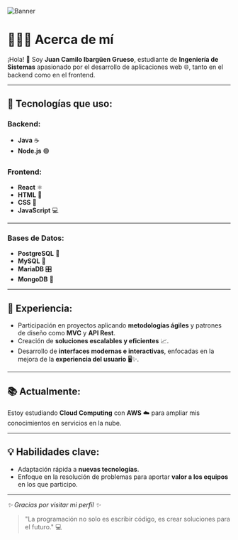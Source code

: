 ![Banner](https://www.canva.com/design/DAGbrCTQOvs/8JOzuuJ6lgegZnr5Xxztxw/view?utm_content=DAGbrCTQOvs&utm_campaign=designshare&utm_medium=link2&utm_source=uniquelinks&utlId=hc42cbd5cd5)

# 👨🏻‍💻 Acerca de mí

¡Hola! 👋 Soy **Juan Camilo Ibargüen Grueso**, estudiante de **Ingeniería de Sistemas** apasionado por el desarrollo de aplicaciones web 🌐, tanto en el backend como en el frontend.

---

## 🌟 Tecnologías que uso:

### Backend:
- **Java** ☕
- **Node.js** 🟢

### Frontend:
- **React** ⚛️
- **HTML** 📝
- **CSS** 🎨
- **JavaScript** 💻

---

### Bases de Datos:
- **PostgreSQL** 🐘
- **MySQL** 🐬
- **MariaDB** 🎛️
- **MongoDB** 🍃

---

## 🚀 Experiencia:

- Participación en proyectos aplicando **metodologías ágiles** y patrones de diseño como **MVC** y **API Rest**.
- Creación de **soluciones escalables y eficientes** 📈.
- Desarrollo de **interfaces modernas e interactivas**, enfocadas en la mejora de la **experiencia del usuario** 🖥️✨.

---

## 📚 Actualmente:
Estoy estudiando **Cloud Computing** con **AWS** ☁️ para ampliar mis conocimientos en servicios en la nube.

---

## 💡 Habilidades clave:
- Adaptación rápida a **nuevas tecnologías**.
- Enfoque en la resolución de problemas para aportar **valor a los equipos** en los que participo.

---

_✨ Gracias por visitar mi perfil ✨_

> "La programación no solo es escribir código, es crear soluciones para el futuro." 💻

